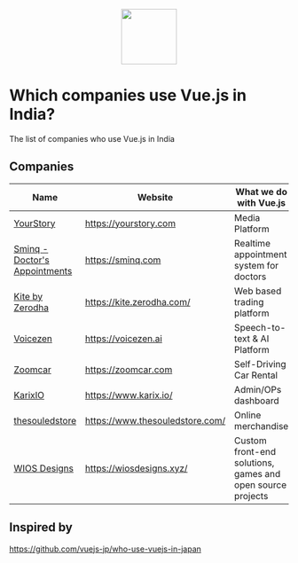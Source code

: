 <p align="center"><a href="https://vuejs.org" target="_blank"><img width="100"src="https://vuejs.org/images/logo.png"></a></p>

# Which companies use Vue.js in India?
The list of companies who use Vue.js in India

## Companies

Name | Website | What we do with Vue.js
------------ | ------- | -------
[YourStory](https://yourstory.com) | https://yourstory.com | Media Platform
[Sminq - Doctor's Appointments](https://www.sminq.com) | https://sminq.com | Realtime appointment system for doctors
[Kite by Zerodha](https://kite.zerodha.com/) | https://kite.zerodha.com/ | Web based trading platform
[Voicezen](https://voicezen.ai) | https://voicezen.ai | Speech-to-text & AI Platform
[Zoomcar](https://zoomcar.com) | https://zoomcar.com | Self-Driving Car Rental
[KarixIO](https://www.karix.io/) | https://www.karix.io/ | Admin/OPs dashboard
[thesouledstore](https://www.thesouledstore.com/) | https://www.thesouledstore.com/ | Online merchandise
[WIOS Designs](https://wiosdesigns.xyz) | https://wiosdesigns.xyz/ | Custom front-end solutions, games and open source projects



## Inspired by
https://github.com/vuejs-jp/who-use-vuejs-in-japan
